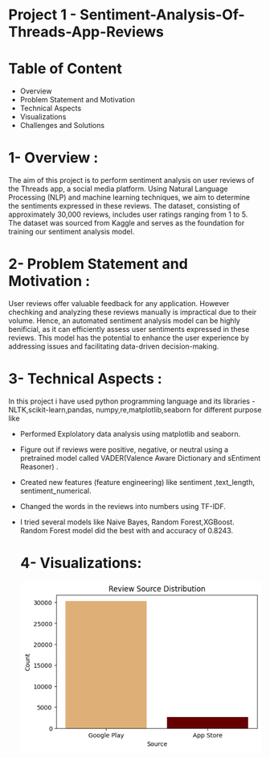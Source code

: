 # Project 1 - Sentiment-Analysis-Of-Threads-App-Reviews

# Table of Content
- Overview
- Problem Statement and Motivation
- Technical Aspects
- Visualizations
- Challenges and Solutions

# 1- Overview :
The aim of this project is to perform sentiment analysis on user reviews of the Threads app, a social media platform. Using Natural Language Processing (NLP) and machine learning techniques, we aim to determine the sentiments expressed in these reviews. The dataset, consisting of approximately 30,000 reviews, includes user ratings ranging from 1 to 5. The dataset was sourced from Kaggle and serves as the foundation for training our sentiment analysis model.

# 2- Problem Statement and Motivation :
User reviews offer valuable feedback for any application. However chechking and analyzing these reviews manually is impractical due to their volume. Hence, an automated sentiment analysis model can be highly benificial, as it can efficiently assess user sentiments expressed in these reviews.
This model has the potential to enhance the user experience by addressing issues and facilitating data-driven decision-making.

# 3- Technical Aspects :
In this project i have used python programming language and its libraries - NLTK,scikit-learn,pandas, numpy,re,matplotlib,seaborn
for different purpose like
- Performed Explolatory data analysis using matplotlib and seaborn.
- Figure out if reviews were positive, negative, or neutral using a pretrained model called VADER(Valence Aware Dictionary and sEntiment Reasoner) .
- Created new features (feature engineering) like sentiment	,text_length,	sentiment_numerical.
- Changed the words in the reviews into numbers using TF-IDF.
- I tried several models like Naive Bayes, Random Forest,XGBoost.
  Random Forest model did the best with and accuracy of 0.8243.

  # 4- Visualizations:
  ![](images/download%202.png)

  
